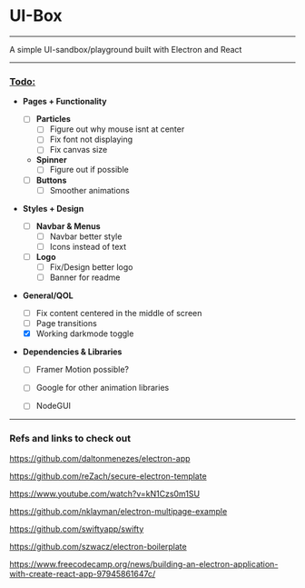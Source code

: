 # UI-Box
___

A simple UI-sandbox/playground built with Electron and React

___

### <ins>Todo:</ins>

- **Pages + Functionality**

  - [ ] **Particles**
    - [ ] Figure out why mouse isnt at center 
    - [ ] Fix font not displaying
    - [ ] Fix canvas size

  - **Spinner**
    - [ ] Figure out if possible

  - [ ] **Buttons**
    - [ ] Smoother animations

- **Styles + Design**

  - [ ] **Navbar & Menus**
    - [ ] Navbar better style
    - [ ] Icons instead of text

  - [ ] **Logo**
    - [ ] Fix/Design better logo
    - [ ] Banner for readme

- **General/QOL**
  - [ ] Fix content centered in the middle of screen
  - [ ] Page transitions
  - [x] Working darkmode toggle

- **Dependencies & Libraries**
  - [ ] Framer Motion possible?
  - [ ] Google for other animation libraries
  - [ ] NodeGUI




___
### Refs and links to check out

https://github.com/daltonmenezes/electron-app

https://github.com/reZach/secure-electron-template

https://www.youtube.com/watch?v=kN1Czs0m1SU

https://github.com/nklayman/electron-multipage-example

https://github.com/swiftyapp/swifty

https://github.com/szwacz/electron-boilerplate

https://www.freecodecamp.org/news/building-an-electron-application-with-create-react-app-97945861647c/